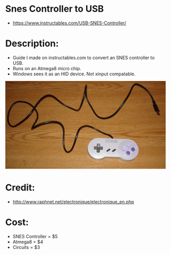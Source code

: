 # Snes Controller to USB
- https://www.instructables.com/USB-SNES-Controller/ 

# Description:    
- Guide I made on instructables.com to convert an SNES controller to USB.  
- Runs on an Atmega8 micro chip.
- Windows sees it as an HID device. Not xinput compatable.

![Screenshot](https://github.com/timeblade0/snes_controller_to_usb/blob/main/5.JPG)

# Credit:  
- http://www.raphnet.net/electronique/electronique_en.php  

# Cost:  
- SNES Controller = $5  
- Atmega8 =  $4  
- Circuits = $3  
